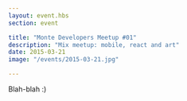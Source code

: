 ```yaml
---
layout: event.hbs
section: event

title: "Monte Developers Meetup #01"
description: "Mix meetup: mobile, react and art"
date: 2015-03-21
image: "/events/2015-03-21.jpg"

---
```


Blah-blah :)